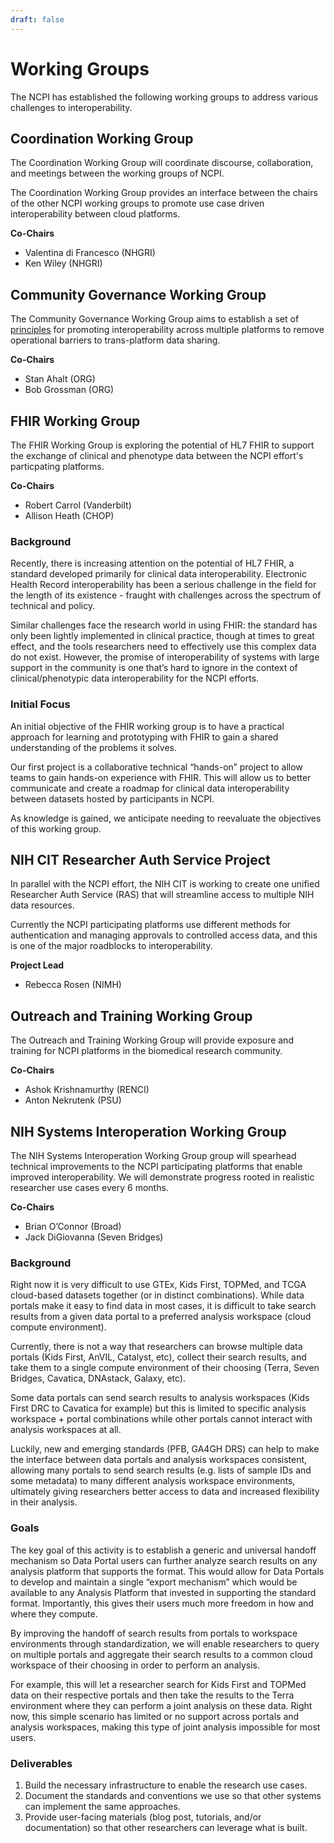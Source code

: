 ```yaml
---
draft: false
---
```



# Working Groups
The NCPI has established the following working groups to address various challenges to interoperability.


## Coordination Working Group

<hero small>The Coordination Working Group will coordinate discourse, collaboration, and meetings between the working groups of NCPI.</hero> 

The Coordination Working Group provides an interface between the chairs of the other NCPI working groups to promote use case driven interoperability between cloud platforms. 

**Co-Chairs**
- Valentina di Francesco (NHGRI)
- Ken Wiley (NHGRI)

## Community Governance Working Group

 <hero small>The Community Governance Working Group aims to establish a set of [principles](/ncpi/interoperating-principles) for promoting interoperability across multiple platforms to remove operational barriers to trans-platform data sharing.</hero>

**Co-Chairs**
- Stan Ahalt (ORG)
- Bob Grossman (ORG)
 

## FHIR Working Group

<hero small>The FHIR Working Group is exploring the potential of HL7 FHIR to support the exchange of clinical and phenotype data between the NCPI effort's particpating platforms.</hero>

**Co-Chairs**
- Robert Carrol (Vanderbilt)
- Allison Heath (CHOP)

### Background

Recently, there is increasing attention on the potential of HL7 FHIR, a standard developed primarily for clinical data interoperability. Electronic Health Record interoperability has been a serious challenge in the field for the length of its existence - fraught with challenges across the spectrum of technical and policy.
 
 Similar challenges face the research world in using FHIR: the standard has only been lightly implemented in clinical practice, though at times to great effect, and the tools researchers need to effectively use this complex data do not exist. However, the promise of interoperability of systems with large support in the community is one that’s hard to ignore in the context of clinical/phenotypic data interoperability for the NCPI efforts. 

### Initial Focus
An initial objective of the FHIR working group is to have a practical approach for learning and prototyping with FHIR to gain a shared understanding of the problems it solves.
 
 Our first project is a collaborative technical “hands-on” project to allow teams to gain hands-on experience with FHIR. This will allow us to better communicate and create a roadmap for clinical data interoperability between datasets hosted by participants in NCPI. 
 
 As knowledge is gained, we anticipate needing to reevaluate the objectives of this working group. 
 
 
## NIH CIT Researcher Auth Service Project
 
<hero small>In parallel with the NCPI effort, the NIH CIT is working to create one unified Researcher Auth Service (RAS) that will streamline access to multiple NIH data resources.  </hero>
 
Currently the NCPI participating platforms use different methods for authentication and managing approvals to controlled access data, and this is one of the major roadblocks to interoperability.
  
**Project Lead**
- Rebecca Rosen (NIMH)


## Outreach and Training Working Group

<hero small>The Outreach and Training Working Group will provide exposure and training for NCPI platforms in the biomedical research community. </hero>

**Co-Chairs**
- Ashok Krishnamurthy (RENCI)
- Anton Nekrutenk (PSU)

## NIH Systems Interoperation Working Group

<hero small>The NIH Systems Interoperation Working Group group will spearhead technical improvements to the NCPI participating platforms that enable improved interoperability.  We will demonstrate progress rooted in realistic researcher use cases every 6 months.</hero>

**Co-Chairs**
- Brian O’Connor (Broad)
- Jack DiGiovanna (Seven Bridges)


### Background

Right now it is very difficult to use GTEx, Kids First, TOPMed, and TCGA cloud-based datasets together (or in distinct combinations).  While data portals make it easy to find data in most cases, it is difficult to take search results from a given data portal to a preferred analysis workspace (cloud compute environment). 
 
 Currently, there is not a way that researchers can browse multiple data portals (Kids First, AnVIL, Catalyst, etc), collect their search results, and take them to a single compute environment of their choosing (Terra, Seven Bridges, Cavatica, DNAstack, Galaxy, etc).
   
  Some data portals can send search results to analysis workspaces (Kids First DRC to Cavatica for example) but this is limited to specific analysis workspace + portal combinations while other portals cannot interact with analysis workspaces at all.


Luckily, new and emerging standards (PFB, GA4GH DRS) can help to make the interface between data portals and analysis workspaces consistent, allowing many portals to send search results (e.g. lists of sample IDs and some metadata) to many different analysis workspace environments, ultimately giving researchers better access to data and increased flexibility in their analysis.


### Goals
The key goal of this activity is to establish a generic and universal handoff mechanism so Data Portal users can further analyze search results on any analysis platform that supports the format.  This would allow for Data Portals to develop and maintain a single “export mechanism” which would be available to any Analysis Platform that invested in supporting the standard format. Importantly, this gives their users much more freedom in how and where they compute.

 
 By improving the handoff of search results from portals to workspace environments through standardization, we will enable researchers to query on multiple portals and aggregate their search results to a common cloud workspace of their choosing in order to perform an analysis. 
 
 For example, this will let a researcher search for Kids First and TOPMed data on their respective portals and then take the results to the Terra environment where they can perform a joint analysis on these data. Right now, this simple scenario has limited or no support across portals and analysis workspaces, making this type of joint analysis impossible for most users.


### Deliverables

1. Build the necessary infrastructure to enable the research use cases.
1. Document the standards and conventions we use so that other systems can implement the same approaches.
1. Provide user-facing materials (blog post, tutorials, and/or documentation) so that other researchers can leverage what is built.





